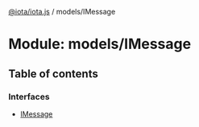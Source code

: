 [@iota/iota.js](../README.md) / models/IMessage

# Module: models/IMessage

## Table of contents

### Interfaces

- [IMessage](../interfaces/models_IMessage.IMessage.md)

